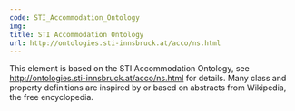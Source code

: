 ```yaml
---
code: STI_Accommodation_Ontology
img: 
title: STI Accommodation Ontology
url: http://ontologies.sti-innsbruck.at/acco/ns.html
---
```

This element is based on the STI Accommodation Ontology, see <a href="http://ontologies.sti-innsbruck.at/acco/ns.html">http://ontologies.sti-innsbruck.at/acco/ns.html</a> for details.
    Many class and property definitions are inspired by or based on abstracts from Wikipedia, the free encyclopedia.
